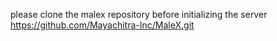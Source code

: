 please clone the malex repository before initializing the server
https://github.com/Mayachitra-Inc/MaleX.git
